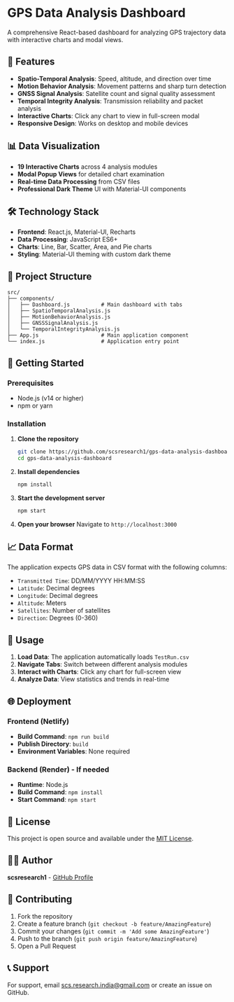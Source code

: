 # GPS Data Analysis Dashboard

A comprehensive React-based dashboard for analyzing GPS trajectory data with interactive charts and modal views.

## 🚀 Features

- **Spatio-Temporal Analysis**: Speed, altitude, and direction over time
- **Motion Behavior Analysis**: Movement patterns and sharp turn detection
- **GNSS Signal Analysis**: Satellite count and signal quality assessment
- **Temporal Integrity Analysis**: Transmission reliability and packet analysis
- **Interactive Charts**: Click any chart to view in full-screen modal
- **Responsive Design**: Works on desktop and mobile devices

## 📊 Data Visualization

- **19 Interactive Charts** across 4 analysis modules
- **Modal Popup Views** for detailed chart examination
- **Real-time Data Processing** from CSV files
- **Professional Dark Theme** UI with Material-UI components

## 🛠️ Technology Stack

- **Frontend**: React.js, Material-UI, Recharts
- **Data Processing**: JavaScript ES6+
- **Charts**: Line, Bar, Scatter, Area, and Pie charts
- **Styling**: Material-UI theming with custom dark theme

## 📁 Project Structure

```
src/
├── components/
│   ├── Dashboard.js          # Main dashboard with tabs
│   ├── SpatioTemporalAnalysis.js
│   ├── MotionBehaviorAnalysis.js
│   ├── GNSSSignalAnalysis.js
│   └── TemporalIntegrityAnalysis.js
├── App.js                    # Main application component
└── index.js                  # Application entry point
```

## 🚀 Getting Started

### Prerequisites
- Node.js (v14 or higher)
- npm or yarn

### Installation

1. **Clone the repository**
   ```bash
   git clone https://github.com/scsresearch1/gps-data-analysis-dashboard.git
   cd gps-data-analysis-dashboard
   ```

2. **Install dependencies**
   ```bash
   npm install
   ```

3. **Start the development server**
   ```bash
   npm start
   ```

4. **Open your browser**
   Navigate to `http://localhost:3000`

## 📈 Data Format

The application expects GPS data in CSV format with the following columns:
- `Transmitted Time`: DD/MM/YYYY HH:MM:SS
- `Latitude`: Decimal degrees
- `Longitude`: Decimal degrees
- `Altitude`: Meters
- `Satellites`: Number of satellites
- `Direction`: Degrees (0-360)

## 🎯 Usage

1. **Load Data**: The application automatically loads `TestRun.csv`
2. **Navigate Tabs**: Switch between different analysis modules
3. **Interact with Charts**: Click any chart for full-screen view
4. **Analyze Data**: View statistics and trends in real-time

## 🌐 Deployment

### Frontend (Netlify)
- **Build Command**: `npm run build`
- **Publish Directory**: `build`
- **Environment Variables**: None required

### Backend (Render) - If needed
- **Runtime**: Node.js
- **Build Command**: `npm install`
- **Start Command**: `npm start`

## 📝 License

This project is open source and available under the [MIT License](LICENSE).

## 👨‍💻 Author

**scsresearch1** - [GitHub Profile](https://github.com/scsresearch1)

## 🤝 Contributing

1. Fork the repository
2. Create a feature branch (`git checkout -b feature/AmazingFeature`)
3. Commit your changes (`git commit -m 'Add some AmazingFeature'`)
4. Push to the branch (`git push origin feature/AmazingFeature`)
5. Open a Pull Request

## 📞 Support

For support, email scs.research.india@gmail.com or create an issue on GitHub.
